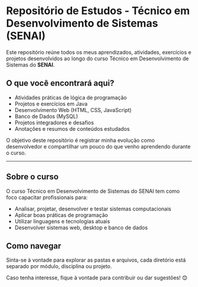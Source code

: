 # Repositório de Estudos - Técnico em Desenvolvimento de Sistemas (SENAI)

Este repositório reúne todos os meus aprendizados, atividades, exercícios e projetos desenvolvidos ao longo do curso Técnico em Desenvolvimento de Sistemas do **SENAI**.

## O que você encontrará aqui?

-  Atividades práticas de lógica de programação
-  Projetos e exercícios em Java
-  Desenvolvimento Web (HTML, CSS, JavaScript)
-  Banco de Dados (MySQL)
-  Projetos integradores e desafios
-  Anotações e resumos de conteúdos estudados

O objetivo deste repositório é registrar minha evolução como desenvolvedor e compartilhar um pouco do que venho aprendendo durante o curso.

---

##  Sobre o curso
O curso Técnico em Desenvolvimento de Sistemas do SENAI tem como foco capacitar profissionais para:

- Analisar, projetar, desenvolver e testar sistemas computacionais
- Aplicar boas práticas de programação
- Utilizar linguagens e tecnologias atuais
- Desenvolver sistemas web, desktop e banco de dados


## Como navegar

Sinta-se à vontade para explorar as pastas e arquivos, cada diretório está separado por módulo, disciplina ou projeto.

Caso tenha interesse, fique à vontade para contribuir ou dar sugestões! 😊
